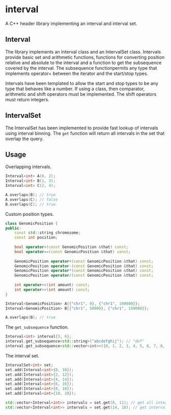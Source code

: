 # interval

A C++ header library implementing an interval and interval set.

## Interval

The library implements an Interval class and an IntervalSet class. Intervals provide basic set and arithmetic functions,
 functions for converting position relative and absolute to the interval and a function to get the subsequence covered
 by the interval. The subsequence functionpermits any type that implements operator+ between the iterator and the
 start/stop types.
 
Intervals have been templated to allow the start and stop types to be any type that behaves like a
 number. If using a class, then comparator, arithmetic and shift operators must be implemented. The shift operators must
 return integers.

## IntervalSet
 
The IntervalSet has been implemented to provide fast lookup of intervals using interval binning. The `get` function will
 return all intervals in the set that overlap the query.

## Usage

Overlapping intervals.

```cpp
Interval<int> A(0, 2);
Interval<int> B(1, 3);
Interval<int> C(2, 4);

A.overlaps(B); // true
A.overlaps(C); // false
B.overlaps(C); // true
```

Custom position types.

```cpp
class GenomicPosition {
public:
    const std::string chromosome;
    const int position;
    
    bool operator<(const GenomicPosition &that) const;
    bool operator==(const GenomicPosition &that) const;
    
    GenomicPosition operator+(const GenomicPosition &that) const;
    GenomicPosition operator-(const GenomicPosition &that) const;
    GenomicPosition operator*(const GenomicPosition &that) const;
    GenomicPosition operator/(const GenomicPosition &that) const;
    
    int operator<<(int amount) const;
    int operator>>(int amount) const;
}

Interval<GenomicPosition> A{{"chr1", 0}, {"chr1", 100000}};
Interval<GenomicPosition> B{{"chr1", 50000}, {"chr1", 150000}};

A.overlaps(B); // true
```

The `get_subsequence` function.

```cpp
Interval<int> interval{3, 6};
interval.get_subsequence<std::string>("abcdefghij"); // "def"
interval.get_subsequence<std::vector<int>>({0, 1, 2, 3, 4, 5, 6, 7, 8, 9}); // {3, 4, 5}
```

The interval set.

```cpp
IntervalSet<int> set;
set.add(Interval<int>{0, 10});
set.add(Interval<int>{2, 12});
set.add(Interval<int>{4, 14});
set.add(Interval<int>{6, 16});
set.add(Interval<int>{8, 18});
set.add(Interval<int>{10, 20});

std::vector<Interval<int>> intervals = set.get(8, 11); // get all intervals
std::vector<Interval<int>> intervals = set.get(14, 18); // get intervals [6, 16), [8, 18), [10, 20)
```

